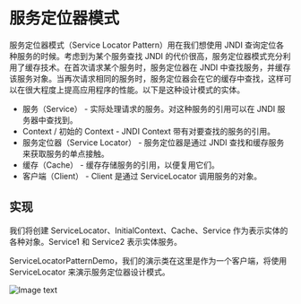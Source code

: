 # 服务定位器模式
服务定位器模式（Service Locator Pattern）用在我们想使用 JNDI 查询定位各种服务的时候。考虑到为某个服务查找 JNDI 的代价很高，服务定位器模式充分利用了缓存技术。在首次请求某个服务时，服务定位器在 JNDI 中查找服务，并缓存该服务对象。当再次请求相同的服务时，服务定位器会在它的缓存中查找，这样可以在很大程度上提高应用程序的性能。以下是这种设计模式的实体。

- 服务（Service） - 实际处理请求的服务。对这种服务的引用可以在 JNDI 服务器中查找到。
- Context / 初始的 Context - JNDI Context 带有对要查找的服务的引用。
- 服务定位器（Service Locator） - 服务定位器是通过 JNDI 查找和缓存服务来获取服务的单点接触。
- 缓存（Cache） - 缓存存储服务的引用，以便复用它们。
- 客户端（Client） - Client 是通过 ServiceLocator 调用服务的对象。

## 实现
我们将创建 ServiceLocator、InitialContext、Cache、Service 作为表示实体的各种对象。Service1 和 Service2 表示实体服务。

ServiceLocatorPatternDemo，我们的演示类在这里是作为一个客户端，将使用 ServiceLocator 来演示服务定位器设计模式。

![Image text](https://github.com/yuanhaoz/jian_zhi_offer/blob/branch-dp/src/chapter_dp/javaee/service/servicelocator_pattern_uml_diagram.jpg)